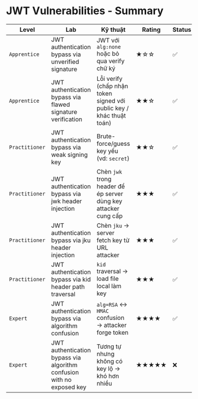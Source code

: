 # JWT Vulnerabilities - Summary

| **Level**       | **Lab**                                                   | **Kỹ thuật**                                                       | **Rating** | **Status**   |
|------------------|------------------------------------------------------------|----------------------------------------------------------------------|------------|--------------|
| `Apprentice`   | JWT authentication bypass via unverified signature         | JWT với `alg:none` hoặc bỏ qua verify chữ ký                         | ★☆☆        | ✅       |
| `Apprentice`   | JWT authentication bypass via flawed signature verification| Lỗi verify (chấp nhận token signed với public key / khác thuật toán) | ★★☆        | ✅       |
| `Practitioner` | JWT authentication bypass via weak signing key             | Brute-force/guess key yếu (vd: `secret`)                             | ★★☆        | ✅       |
| `Practitioner` | JWT authentication bypass via jwk header injection         | Chèn `jwk` trong header để ép server dùng key attacker cung cấp      | ★★★        | ✅       |
| `Practitioner` | JWT authentication bypass via jku header injection         | Chèn `jku` → server fetch key từ URL attacker                        | ★★★        | ✅       |
| `Practitioner` | JWT authentication bypass via kid header path traversal    | `kid` traversal → load file local làm key                            | ★★★        | ✅       |
| `Expert`       | JWT authentication bypass via algorithm confusion          | `alg=RSA` ↔ `HMAC` confusion → attacker forge token                  | ★★★★       | ✅       |
| `Expert`       | JWT authentication bypass via algorithm confusion with no exposed key | Tương tự nhưng không có key lộ → khó hơn nhiều                      | ★★★★★      | ❌   |
